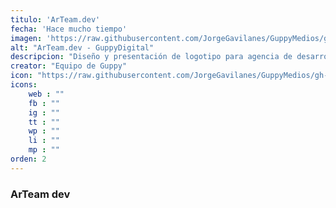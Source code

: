 ```yaml
---
titulo: 'ArTeam.dev'
fecha: 'Hace mucho tiempo'
imagen: 'https://raw.githubusercontent.com/JorgeGavilanes/GuppyMedios/gh-pages/proyecto-arteam.png'
alt: "ArTeam.dev - GuppyDigital"
descripcion: "Diseño y presentación de logotipo para agencia de desarrollo argentina, trabajando mano a mano con profesionales."
creator: "Equipo de Guppy"
icon: "https://raw.githubusercontent.com/JorgeGavilanes/GuppyMedios/gh-pages/Guppy.svg"
icons:
    web : ""
    fb : ""
    ig : ""
    tt : ""
    wp : ""
    li : ""
    mp : ""
orden: 2
---
```


### ArTeam dev
